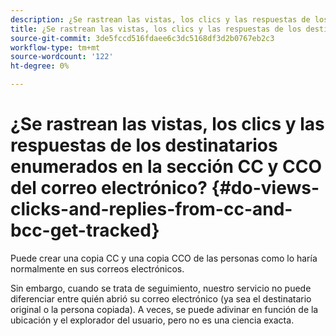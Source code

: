 ```yaml
---
description: ¿Se rastrean las vistas, los clics y las respuestas de los destinatarios enumerados en la sección CC y CCO del correo electrónico? - Documentos de Marketo - Documentación del producto
title: ¿Se rastrean las vistas, los clics y las respuestas de los destinatarios enumerados en la sección CC y CCO del correo electrónico?
source-git-commit: 3de5fccd516fdaee6c3dc5168df3d2b0767eb2c3
workflow-type: tm+mt
source-wordcount: '122'
ht-degree: 0%

---
```


# ¿Se rastrean las vistas, los clics y las respuestas de los destinatarios enumerados en la sección CC y CCO del correo electrónico? {#do-views-clicks-and-replies-from-cc-and-bcc-get-tracked}

Puede crear una copia CC y una copia CCO de las personas como lo haría normalmente en sus correos electrónicos.

Sin embargo, cuando se trata de seguimiento, nuestro servicio no puede diferenciar entre quién abrió su correo electrónico (ya sea el destinatario original o la persona copiada). A veces, se puede adivinar en función de la ubicación y el explorador del usuario, pero no es una ciencia exacta.

